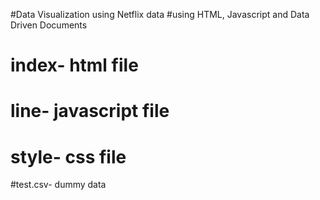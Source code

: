 #Data Visualization using Netflix data
#using HTML, Javascript and Data Driven Documents
# index- html file
# line- javascript file
# style- css file
#test.csv- dummy data 
